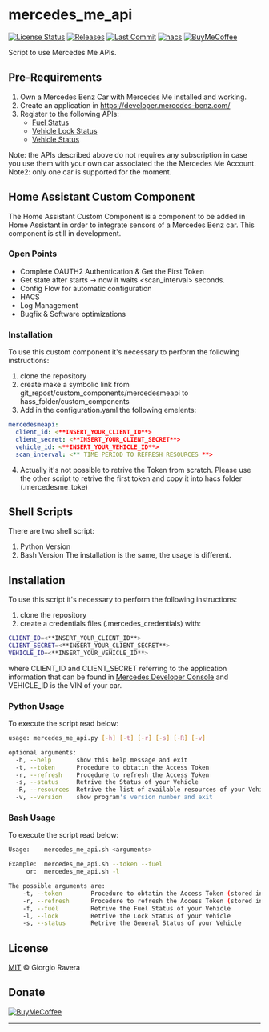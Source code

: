 # mercedes_me_api 
[![License Status][license-img]][license-url]
[![Releases][releases-img]][releases-url]
[![Last Commit][last-commit-img]][last-commit-url]
[![hacs][hacs-img]][hacs-url]
[![BuyMeCoffee][buymecoffee-img]][buymecoffee-url]

Script to use Mercedes Me APIs.

## Pre-Requirements
1) Own a Mercedes Benz Car with Mercedes Me installed and working.
2) Create an application in https://developer.mercedes-benz.com/
3) Register to the following APIs:
   - [Fuel Status](https://developer.mercedes-benz.com/products/fuel_status)
   - [Vehicle Lock Status](https://developer.mercedes-benz.com/products/vehicle_lock_status)
   - [Vehicle Status](https://developer.mercedes-benz.com/products/vehicle_status)

Note: the APIs described above do not requires any subscription in case you use them with your own car associated the the Mercedes Me Account.
Note2: only one car is supported for the moment.

## Home Assistant Custom Component
The Home Assistant Custom Component is a component to be added in Home Assistant in order to integrate sensors of a Mercedes Benz car.
This component is still in development.
### Open Points
- Complete OAUTH2 Authentication & Get the First Token
- Get state after starts -> now it waits <scan_interval> seconds.
- Config Flow for automatic configuration
- HACS
- Log Management
- Bugfix & Software optimizations

### Installation
To use this custom component it's necessary to perform the following instructions:
1) clone the repository
2) create make a symbolic link from git_repost/custom_components/mercedesmeapi to hass_folder/custom_components
3) Add in the configuration.yaml the following emelents:
```yaml
mercedesmeapi:
  client_id: <**INSERT_YOUR_CLIENT_ID**>
  client_secret: <**INSERT_YOUR_CLIENT_SECRET**>
  vehicle_id: <**INSERT_YOUR_VEHICLE_ID**>
  scan_interval: <** TIME PERIOD TO REFRESH RESOURCES **>
```
4) Actually it's not possible to retrive the Token from scratch. Please use the other script to retrive the first token and copy it into hacs folder (.mercedesme_toke)

## Shell Scripts
There are two shell script:
1) Python Version
2) Bash Version
The installation is the same, the usage is different.

## Installation
To use this script it's necessary to perform the following instructions:
1) clone the repository
2) create a credentials files (.mercedes_credentials) with:
```bash
CLIENT_ID=<**INSERT_YOUR_CLIENT_ID**>
CLIENT_SECRET=<**INSERT_YOUR_CLIENT_SECRET**>
VEHICLE_ID=<**INSERT_YOUR_VEHICLE_ID**>
```

where CLIENT_ID and CLIENT_SECRET referring to the application information that can be found in [Mercedes Developer Console](https://developer.mercedes-benz.com/console) and VEHICLE_ID is the VIN of your car.

### Python Usage
To execute the script read below:
```bash
usage: mercedes_me_api.py [-h] [-t] [-r] [-s] [-R] [-v]

optional arguments:
  -h, --help       show this help message and exit
  -t, --token      Procedure to obtatin the Access Token
  -r, --refresh    Procedure to refresh the Access Token
  -s, --status     Retrive the Status of your Vehicle
  -R, --resources  Retrive the list of available resources of your Vehicle
  -v, --version    show program's version number and exit
```

### Bash Usage
To execute the script read below:
```bash
Usage:    mercedes_me_api.sh <arguments>

Example:  mercedes_me_api.sh --token --fuel
     or:  mercedes_me_api.sh -l

The possible arguments are:
    -t, --token        Procedure to obtatin the Access Token (stored into .mercedes_token)
    -r, --refresh      Procedure to refresh the Access Token (stored into .mercedes_token)
    -f, --fuel         Retrive the Fuel Status of your Vehicle
    -l, --lock         Retrive the Lock Status of your Vehicle
    -s, --status       Retrive the General Status of your Vehicle
```

## License
[MIT](http://opensource.org/licenses/MIT) © Giorgio Ravera

## Donate
[![BuyMeCoffee][buymecoffee-button]][buymecoffee-url]

---

[license-img]: https://img.shields.io/github/license/xraver/mercedes_me_api
[license-url]: LICENSE
[releases-img]: https://img.shields.io/github/v/release/xraver/mercedes_me_api
[releases-url]: https://github.com/xraver/mercedes_me_api/releases
[last-commit-img]: https://img.shields.io/github/last-commit/xraver/mercedes_me_api
[last-commit-url]: https://github.com/xraver/mercedes_me_api/commits/master
[hacs-img]: https://img.shields.io/badge/HACS-Custom-orange.svg
[hacs-url]: https://github.com/custom-components/hacs
[buymecoffee-img]: https://img.shields.io/badge/buy%20me%20a%20coffee-donate-yellow.svg
[buymecoffee-button]: https://www.buymeacoffee.com/assets/img/guidelines/download-assets-sm-2.svg
[buymecoffee-url]: https://www.buymeacoffee.com/xraver
